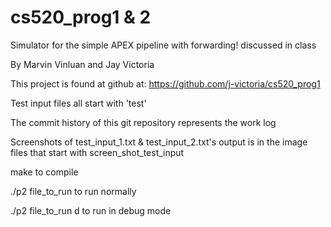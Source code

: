 # cs520_prog1 & 2
Simulator for the simple APEX pipeline with forwarding! discussed in class

By Marvin Vinluan and Jay Victoria

This project is found at github at: https://github.com/j-victoria/cs520_prog1

Test input files all start with 'test'

The commit history of this git repository represents the work log

Screenshots of test_input_1.txt & test_input_2.txt's output is in the image files that start with screen_shot_test_input

make 
to compile 

./p2 file_to_run 
to run normally

./p2 file_to_run d
to run in debug mode
